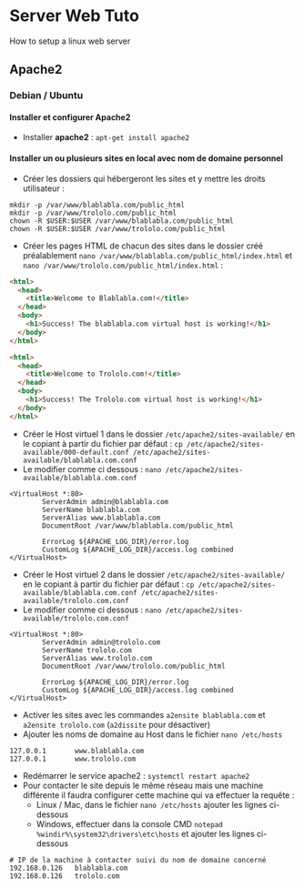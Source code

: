 # Server Web Tuto

How to setup a linux web server

## Apache2

### Debian / Ubuntu

#### Installer et configurer Apache2

- Installer **apache2** : `apt-get install apache2`

#### Installer un ou plusieurs sites en local avec nom de domaine personnel

- Créer les dossiers qui hébergeront les sites et y mettre les droits utilisateur :
```shell
mkdir -p /var/www/blablabla.com/public_html
mkdir -p /var/www/trololo.com/public_html
chown -R $USER:$USER /var/www/blablabla.com/public_html
chown -R $USER:$USER /var/www/trololo.com/public_html
```

- Créer les pages HTML de chacun des sites dans le dossier créé préalablement `nano /var/www/blablabla.com/public_html/index.html` et `nano /var/www/trololo.com/public_html/index.html` :
```html
<html>
  <head>
    <title>Welcome to Blablabla.com!</title>
  </head>
  <body>
    <h1>Success! The blablabla.com virtual host is working!</h1>
  </body>
</html>
```

```html
<html>
  <head>
    <title>Welcome to Trololo.com!</title>
  </head>
  <body>
    <h1>Success! The Trololo.com virtual host is working!</h1>
  </body>
</html>
```

- Créer le Host virtuel 1 dans le dossier `/etc/apache2/sites-available/` en le copiant à partir du fichier par défaut : `cp /etc/apache2/sites-available/000-default.conf /etc/apache2/sites-available/blablabla.com.conf`
- Le modifier comme ci dessous : `nano /etc/apache2/sites-available/blablabla.com.conf`
```shell
<VirtualHost *:80>
        ServerAdmin admin@blablabla.com
        ServerName blablabla.com
        ServerAlias www.blablabla.com
        DocumentRoot /var/www/blablabla.com/public_html

        ErrorLog ${APACHE_LOG_DIR}/error.log
        CustomLog ${APACHE_LOG_DIR}/access.log combined
</VirtualHost>
```

- Créer le Host virtuel 2 dans le dossier `/etc/apache2/sites-available/` en le copiant à partir du fichier par défaut : `cp /etc/apache2/sites-available/blablabla.com.conf /etc/apache2/sites-available/trololo.com.conf`
- Le modifier comme ci dessous : `nano /etc/apache2/sites-available/trololo.com.conf`
```shell
<VirtualHost *:80>
        ServerAdmin admin@trololo.com
        ServerName trololo.com
        ServerAlias www.trololo.com
        DocumentRoot /var/www/trololo.com/public_html

        ErrorLog ${APACHE_LOG_DIR}/error.log
        CustomLog ${APACHE_LOG_DIR}/access.log combined
</VirtualHost>
```

- Activer les sites avec les commandes `a2ensite blablabla.com` et `a2ensite trololo.com` (`a2dissite` pour désactiver)
- Ajouter les noms de domaine au Host dans le fichier `nano /etc/hosts`
```shell
127.0.0.1       www.blablabla.com
127.0.0.1       www.trololo.com
```
- Redémarrer le service apache2 : `systemctl restart apache2`
- Pour contacter le site depuis le même réseau mais une machine différente il faudra configurer cette machine qui va effectuer la requête :
  - Linux / Mac, dans le fichier `nano /etc/hosts` ajouter les lignes ci-dessous
  - Windows, effectuer dans la console CMD `notepad %windir%\system32\drivers\etc\hosts` et ajouter les lignes ci-dessous
 ```shell
 # IP de la machine à contacter suivi du nom de domaine concerné
192.168.0.126   blablabla.com
192.168.0.126   trololo.com
 ```
